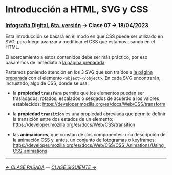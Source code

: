 # Introducción a HTML, SVG y CSS

### [Infografía Digital, 6ta. versión](https://github.com/profesorfaco/dno075-2023-1#readme) → Clase 07 → 18/04/2023

Esta introducción se basará en el modo en que CSS puede ser utilizado en SVG, para luego avanzar a modificar el CSS que estamos usando en el HTML. 

El acercamiento a estos contenidos debe ser más práctico, por eso pasaremos de inmediato a [la página preparada](https://profesorfaco.github.io/dno075-2023-1/clase-07). 

Partamos poniendo atención en los 3 SVG que son traídos a [la página preparada](https://profesorfaco.github.io/dno075-2023-1/clase-07) con el elemento `<object></object>`. En cada SVG encontrarán, incrustado, algo de CSS, donde se usa:

- la **propiedad `transform`** permite que los elementos puedan ser trasladados, rotados, escalados o sesgados de acuerdo a los valores establecidos: https://developer.mozilla.org/es/docs/Web/CSS/transform

- la **propiedad `transition`** es una propiedad abreviada que permite definir la transición entre dos estados de un elemento: https://developer.mozilla.org/es/docs/Web/CSS/transition

- las **animaciones**, que constan de dos componentes: una descripción de la animación CSS y, antes, un conjunto de fotogramas o keyframes: https://developer.mozilla.org/es/docs/Web/CSS/CSS_Animations/Using_CSS_animations

- - - - - -

###### [← CLASE PASADA](https://github.com/profesorfaco/dno075-2023-1/tree/main/clase-06) — [CLASE SIGUIENTE →](https://github.com/profesorfaco/dno075-2023-1/tree/main/clase-08) 
